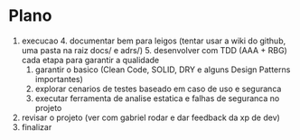 # Plano

1. execucao
   4. documentar bem para leigos (tentar usar a wiki do github, uma pasta na raiz docs/ e adrs/)
   5. desenvolver com TDD (AAA + RBG) cada etapa para garantir a qualidade
      1. garantir o basico (Clean Code, SOLID, DRY e alguns Design Patterns importantes)
   6. explorar cenarios de testes baseado em caso de uso e seguranca
   7. executar ferramenta de analise estatica e falhas de seguranca no projeto
2. revisar o projeto (ver com gabriel rodar e dar feedback da xp de dev)
3. finalizar

